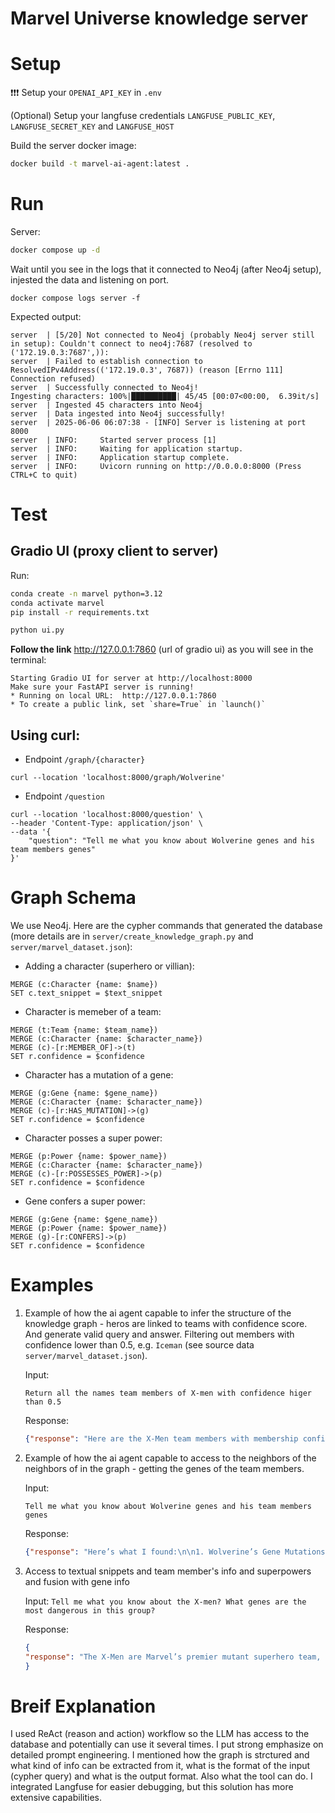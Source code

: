 # Marvel Universe knowledge server
# Setup
❗❗❗ Setup your `OPENAI_API_KEY` in `.env`

(Optional) Setup your langfuse credentials `LANGFUSE_PUBLIC_KEY`, `LANGFUSE_SECRET_KEY` and `LANGFUSE_HOST`

Build the server docker image:
```sh
docker build -t marvel-ai-agent:latest .
```

# Run
Server:
```sh
docker compose up -d
```
Wait until you see in the logs that it connected to Neo4j (after Neo4j setup), injested the data and listening on port.
```
docker compose logs server -f
```
Expected output:
```
server  | [5/20] Not connected to Neo4j (probably Neo4j server still in setup): Couldn't connect to neo4j:7687 (resolved to ('172.19.0.3:7687',)):
server  | Failed to establish connection to ResolvedIPv4Address(('172.19.0.3', 7687)) (reason [Errno 111] Connection refused)
server  | Successfully connected to Neo4j!
Ingesting characters: 100%|██████████| 45/45 [00:07<00:00,  6.39it/s]
server  | Ingested 45 characters into Neo4j
server  | Data ingested into Neo4j successfully!
server  | 2025-06-06 06:07:38 - [INFO] Server is listening at port 8000
server  | INFO:     Started server process [1]
server  | INFO:     Waiting for application startup.
server  | INFO:     Application startup complete.
server  | INFO:     Uvicorn running on http://0.0.0.0:8000 (Press CTRL+C to quit)
```
# Test
## Gradio UI (proxy client to server)
Run:
```sh
conda create -n marvel python=3.12
conda activate marvel
pip install -r requirements.txt

python ui.py
```
**Follow the link** http://127.0.0.1:7860 (url of gradio ui) as you will see in the terminal:
```
Starting Gradio UI for server at http://localhost:8000
Make sure your FastAPI server is running!
* Running on local URL:  http://127.0.0.1:7860
* To create a public link, set `share=True` in `launch()`
```

## Using curl:
- Endpoint `/graph/{character}`
```
curl --location 'localhost:8000/graph/Wolverine'
```
- Endpoint `/question`
```
curl --location 'localhost:8000/question' \
--header 'Content-Type: application/json' \
--data '{
    "question": "Tell me what you know about Wolverine genes and his team members genes"
}'
```

# Graph Schema
We use Neo4j. Here are the cypher commands that generated the database (more details are in `server/create_knowledge_graph.py` and `server/marvel_dataset.json`):
* Adding a character (superhero or villian):
```
MERGE (c:Character {name: $name})
SET c.text_snippet = $text_snippet
```
* Character is memeber of a team:
```
MERGE (t:Team {name: $team_name})
MERGE (c:Character {name: $character_name})
MERGE (c)-[r:MEMBER_OF]->(t)
SET r.confidence = $confidence
```
* Character has a mutation of a gene:
```
MERGE (g:Gene {name: $gene_name})
MERGE (c:Character {name: $character_name})
MERGE (c)-[r:HAS_MUTATION]->(g)
SET r.confidence = $confidence
```
* Character posses a super power:
```
MERGE (p:Power {name: $power_name})
MERGE (c:Character {name: $character_name})
MERGE (c)-[r:POSSESSES_POWER]->(p)
SET r.confidence = $confidence
```
* Gene confers a super power:
```
MERGE (g:Gene {name: $gene_name})
MERGE (p:Power {name: $power_name})
MERGE (g)-[r:CONFERS]->(p)
SET r.confidence = $confidence
```

# Examples
1.  Example of how the ai agent capable to infer the structure of the knowledge graph - heros are linked to teams with confidence score. And generate valid query and answer. Filtering out members with confidence lower than 0.5, e.g. `Iceman` (see source data `server/marvel_dataset.json`).

    Input: 
    ```
    Return all the names team members of X-men with confidence higer than 0.5
    ```

    Response: 
    ```json
    {"response": "Here are the X-Men team members with membership confidence above 0.5:\n\n• Jubilee  \n• Beast  \n• Colossus  \n• Nightcrawler  \n• Professor X  \n• Jean Grey  \n• Cyclops  \n• Wolverine"}
    ```
2. Example of how the ai agent capable to access to the neighbors of the neighbors of in the graph - getting the genes of the team members.

   Input: 
   ```
   Tell me what you know about Wolverine genes and his team members genes
   ```
   
   Response: 
   ```json
   {"response": "Here’s what I found:\n\n1. Wolverine’s Gene Mutations  \n   • Gene Adamantium Bone Integration (confidence: 0.90)  \n   • Gene X (confidence: 0.50)  \n\n2. Wolverine’s Team: X-Men  \n   Below are the other X-Men members (excluding Wolverine) and the gene mutations reported for each:\n\n   • Beast  \n     – Gene PE-5 (0.82)  \n     – Gene EI-3 (0.66)  \n\n   • Colossus  \n     – Gene MT-4 (0.63)  \n     – Gene OS-7 (0.18)  \n\n   • Cyclops  \n     – Gene RQ-2 (0.93)  \n     – Gene OB-1 (0.29)  \n\n   • Gambit  \n     – Gene MA-8 (0.78)  \n     – Gene KE-4 (0.47)  \n\n   • Iceman  \n     – Gene MI-8 (0.58)  \n     – Gene CK-4 (0.68)  \n\n   • Jean Grey  \n     – Gene PF-1 (0.86)  \n     – Gene TP-5 (0.69)  \n\n   • Jubilee  \n     – Gene NP-2 (0.11)  \n     – Gene PG-5 (0.28)  \n\n   • Nightcrawler  \n     – Gene DS-5 (0.70)  \n     – Gene TG-2 (0.12)  \n\n   • Professor X  \n     – Gene MC-6 (0.53)  \n     – Gene OT-1 (0.06)  \n\n   • Psylocke  \n     – Gene TP-9 (0.12)  \n     – Gene PK-8 (0.73)  \n\n   • Rogue  \n     – Gene LF-1 (0.16)  \n     – Gene PA-3 (0.99)  \n\n   • Storm  \n     – Gene AP-4 (0.03)  \n     – Gene WC-9 (0.40)  \n\nAll confidence scores reflect the strength of the reported association between character and gene mutation."}
   ```
3. Access to textual snippets and team member's info and superpowers and fusion with gene info

    Input: `Tell me what you know about the X-men? What genes are the most dangerous in this group?`

    Response:
    ```json
    {
    "response": "The X-Men are Marvel’s premier mutant superhero team, founded by Professor Charles Xavier to promote peaceful coexistence between humans and mutants.  Members include (but aren’t limited to) Cyclops, Jean Grey, Wolverine, Beast, Storm, Rogue, Iceman, Nightcrawler, Colossus, Gambit, Jubilee, Psylocke and others.  Each possesses a mutation in their DNA that grants them superhuman abilities—ranging from telepathy and telekinesis to weather control, healing factors, energy manipulation and more.\n\nAccording to the mutation–power relationships in our database, “most dangerous” (i.e. most power-conferring) genes among current X-Men are those linked to the greatest number of distinct powers.  Twelve genes top the list, each tied to two different super-powers:\n\n• Gene TP-9  \n• Gene PG-5  \n• Gene KE-4  \n• Gene PE-5  \n• Gene OS-7  \n• Gene CK-4  \n• Gene PA-3  \n• Gene DS-5  \n• Gene OT-1  \n• Gene TP-5  \n• Gene WC-9  \n• Gene X  \n\nEach of these mutations is associated with two separate power effects, suggesting a higher potential for versatility—and danger—in combat or crisis scenarios.  \n\nPlease note that this reflects only the mutations and power links cataloged in our current database.  In official Marvel continuity there are many additional X-gene subtypes and power interactions that aren’t all captured here."
    }
    ```

# Breif Explanation
I used ReAct (reason and action) workflow so the LLM has access to the database and potentially can use it several times. I put strong emphasize on detailed prompt engineering. I mentioned how the graph is strctured and what kind of info can be extracted from it, what is the format of the input (cypher query) and what is the output format. Also what the tool can do. I integrated Langfuse for easier debugging, but this solution has more extensive capabilities. 